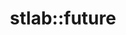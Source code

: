 ---
layout: method
title: stlab::future
tags: [library]
full-name: stlab::future::valid
pure-name: valid
defined-in-header: stlab/future.hpp 
declaration: valid()
description: Returns true if the future is valid
entities:
  - kind: methods
    list:
      - name: stlab::future::valid
        pure-name: valid
        defined-in-header: stlab/future.hpp 
        declaration: bool valid() const
        description: Returns true if the future is connected with a valid task. A default constructed object or a canceled one returns false.
  - kind: example
    code: NoCode
---